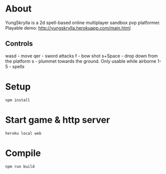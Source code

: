 # About

YungSkrylla is a 2d spell-based online multiplayer sandbox pvp platformer.
Playable demo: http://yungskrylla.herokuapp.com/main.html

## Controls

wasd - move
qer - sword attacks
f - bow shot
s+Space - drop down from the platform
s - plummet towards the ground. Only usable while airborne
1-5 - spells

# Setup
```
npm install

```

# Start game & http server
```
heroku local web
```

# Compile
```
npm run build
```
